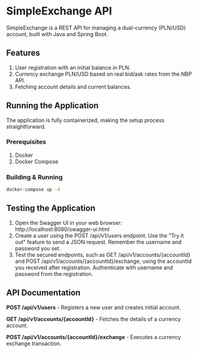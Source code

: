 # SimpleExchange API

SimpleExchange is a REST API for managing a dual-currency (PLN/USD) account, built with Java and Spring Boot.

## Features
1) User registration with an initial balance in PLN.
2) Currency exchange PLN/USD based on real bid/ask rates from the NBP API.
3) Fetching account details and current balances.

## Running the Application

The application is fully containerized, making the setup process straightforward.

### Prerequisites
1) Docker
2) Docker Compose

### Building & Running

```bash
docker-compose up -d
```

## Testing the Application

1) Open the Swagger UI in your web browser: http://localhost:8080/swagger-ui.html
2) Create a user using the POST /api/v1/users endpoint. Use the "Try it out" feature to send a JSON request. Remember the username and password you set.
3) Test the secured endpoints, such as GET /api/v1/accounts/{accountId} and POST /api/v1/accounts/{accountId}/exchange, using the accountId you received after registration. Authenticate with username and password from the registration.


## API Documentation

**POST /api/v1/users** - Registers a new user and creates initial account.

**GET /api/v1/accounts/{accountId}** - Fetches the details of a currency account.

**POST /api/v1/accounts/{accountId}/exchange** - Executes a currency exchange transaction.